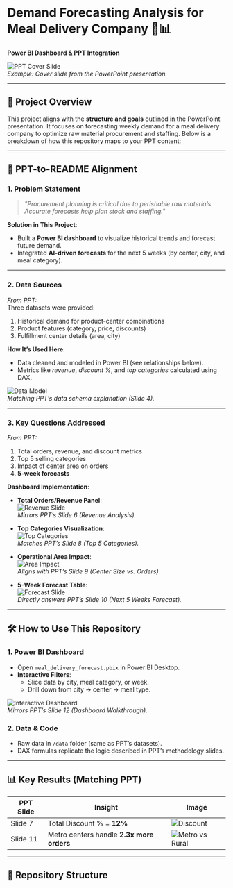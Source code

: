 # Demand Forecasting Analysis for Meal Delivery Company 🍱📊  
**Power BI Dashboard & PPT Integration**  

![PPT Cover Slide](images/ppt_cover.png)  
*Example: Cover slide from the PowerPoint presentation.*

---

## 📌 **Project Overview**  
This project aligns with the **structure and goals** outlined in the PowerPoint presentation. It focuses on forecasting weekly demand for a meal delivery company to optimize raw material procurement and staffing. Below is a breakdown of how this repository maps to your PPT content:

---

## 📄 **PPT-to-README Alignment**  
### **1. Problem Statement**  

> *"Procurement planning is critical due to perishable raw materials. Accurate forecasts help plan stock and staffing."*  

**Solution in This Project**:  
- Built a **Power BI dashboard** to visualize historical trends and forecast future demand.  
- Integrated **AI-driven forecasts** for the next 5 weeks (by center, city, and meal category).  

---

### **2. Data Sources**  
*From PPT:*  
Three datasets were provided:  
1. Historical demand for product-center combinations  
2. Product features (category, price, discounts)  
3. Fulfillment center details (area, city)  

**How It’s Used Here**:  
- Data cleaned and modeled in Power BI (see relationships below).  
- Metrics like *revenue*, *discount %*, and *top categories* calculated using DAX.  

![Data Model](images/data_model.png)  
*Matching PPT’s data schema explanation (Slide 4).*

---

### **3. Key Questions Addressed**  
*From PPT:*  
1. Total orders, revenue, and discount metrics  
2. Top 5 selling categories  
3. Impact of center area on orders  
4. **5-week forecasts**  

**Dashboard Implementation**:  
- **Total Orders/Revenue Panel**:  
  ![Revenue Slide](images/revenue_slide.png)  
  *Mirrors PPT’s Slide 6 (Revenue Analysis).*  

- **Top Categories Visualization**:  
  ![Top Categories](images/top_categories.png)  
  *Matches PPT’s Slide 8 (Top 5 Categories).*  

- **Operational Area Impact**:  
  ![Area Impact](images/area_impact.png)  
  *Aligns with PPT’s Slide 9 (Center Size vs. Orders).*  

- **5-Week Forecast Table**:  
  ![Forecast Slide](images/forecast_slide.png)  
  *Directly answers PPT’s Slide 10 (Next 5 Weeks Forecast).*  

---

## 🛠 **How to Use This Repository**  
### **1. Power BI Dashboard**  
- Open `meal_delivery_forecast.pbix` in Power BI Desktop.  
- **Interactive Filters**:  
  - Slice data by city, meal category, or week.  
  - Drill down from city → center → meal type.  

![Interactive Dashboard](images/dashboard_demo.gif)  
*Mirrors PPT’s Slide 12 (Dashboard Walkthrough).*  

### **2. Data & Code**  
- Raw data in `/data` folder (same as PPT’s datasets).  
- DAX formulas replicate the logic described in PPT’s methodology slides.  

---

## 📊 **Key Results (Matching PPT)**  
| PPT Slide | Insight | Image |  
|-----------|---------|-------|  
| Slide 7 | Total Discount % = **12%** | ![Discount](images/discounts.png) |  
| Slide 11 | Metro centers handle **2.3x more orders** | ![Metro vs Rural](images/metro_vs_rural.png) |  

---

## 📂 **Repository Structure**  
